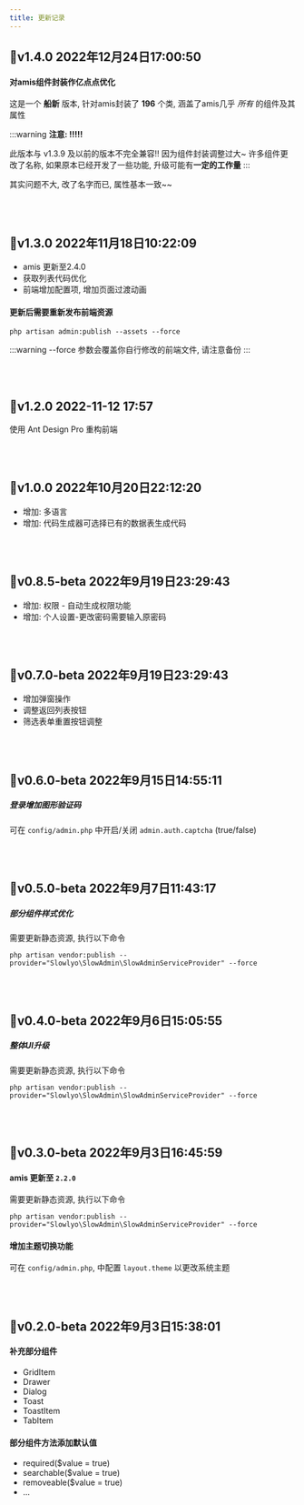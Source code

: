 ```yaml
---
title: 更新记录
---
```

## 📌v1.4.0 <Badge> 2022年12月24日17:00:50</Badge>

#### 对amis组件封装作亿点点优化

这是一个 **船新** 版本, 针对amis封装了 **196** 个类, 涵盖了amis几乎 _所有_ 的组件及其属性

:::warning
 **注意: !!!!!**

此版本与 <Badge>v1.3.9</Badge> 及以前的版本不完全兼容!!
因为组件封装调整过大~
许多组件更改了名称, 如果原本已经开发了一些功能, 升级可能有**一定的工作量**
:::

其实问题不大, 改了名字而已, 属性基本一致~~

<br><br>

## 📌v1.3.0 <Badge> 2022年11月18日10:22:09</Badge>

- amis 更新至2.4.0
- 获取列表代码优化
- 前端增加配置项, 增加页面过渡动画

#### 更新后需要重新发布前端资源

```shell
php artisan admin:publish --assets --force
```

:::warning
--force 参数会覆盖你自行修改的前端文件, 请注意备份
:::


<br><br>

## 📌v1.2.0 <Badge>2022-11-12 17:57</Badge>

使用 Ant Design Pro 重构前端

<br><br>

## 📌v1.0.0 <Badge>2022年10月20日22:12:20</Badge>

- 增加: 多语言
- 增加: 代码生成器可选择已有的数据表生成代码

<br><br>

## 📌v0.8.5-beta <Badge>2022年9月19日23:29:43</Badge>

- 增加: 权限 - 自动生成权限功能
- 增加: 个人设置-更改密码需要输入原密码

<br><br>

## 📌v0.7.0-beta <Badge>2022年9月19日23:29:43</Badge>

- 增加弹窗操作
- 调整返回列表按钮
- 筛选表单重置按钮调整

<br><br>

## 📌v0.6.0-beta <Badge>2022年9月15日14:55:11</Badge>

##### 登录增加图形验证码

可在 `config/admin.php` 中开启/关闭 `admin.auth.captcha` (true/false)

<br><br>

## 📌v0.5.0-beta <Badge>2022年9月7日11:43:17</Badge>

##### 部分组件样式优化

需要更新静态资源, 执行以下命令

```shell
php artisan vendor:publish --provider="Slowlyo\SlowAdmin\SlowAdminServiceProvider" --force
```

<br><br>

## 📌v0.4.0-beta <Badge>2022年9月6日15:05:55</Badge>

##### 整体UI升级

需要更新静态资源, 执行以下命令

```shell
php artisan vendor:publish --provider="Slowlyo\SlowAdmin\SlowAdminServiceProvider" --force
```

<br><br>

## 📌v0.3.0-beta <Badge>2022年9月3日16:45:59</Badge>

#### amis 更新至 `2.2.0`

需要更新静态资源, 执行以下命令

```shell
php artisan vendor:publish --provider="Slowlyo\SlowAdmin\SlowAdminServiceProvider" --force
```

#### 增加主题切换功能

可在 `config/admin.php`, 中配置 `layout.theme` 以更改系统主题

<br><br>

## 📌v0.2.0-beta <Badge>2022年9月3日15:38:01</Badge>

#### 补充部分组件

- GridItem
- Drawer
- Dialog
- Toast
- ToastItem
- TabItem

#### 部分组件方法添加默认值

- required($value = true)
- searchable($value = true)
- removeable($value = true)
- ...
